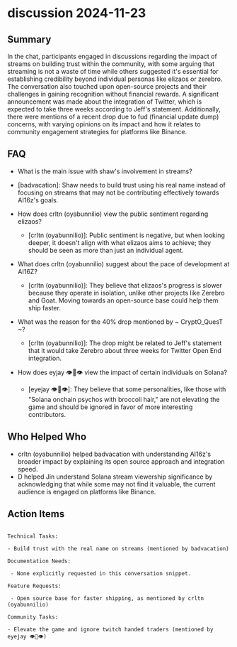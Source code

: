 # discussion 2024-11-23

## Summary

In the chat, participants engaged in discussions regarding the impact of streams on building trust within the community, with some arguing that streaming is not a waste of time while others suggested it's essential for establishing credibility beyond individual personas like elizaos or zerebro. The conversation also touched upon open-source projects and their challenges in gaining recognition without financial rewards. A significant announcement was made about the integration of Twitter, which is expected to take three weeks according to Jeff's statement. Additionally, there were mentions of a recent drop due to fud (financial update dump) concerns, with varying opinions on its impact and how it relates to community engagement strategies for platforms like Binance.

## FAQ

- What is the main issue with shaw's involvement in streams?
- [badvacation]: Shaw needs to build trust using his real name instead of focusing on streams that may not be contributing effectively towards AI16z's goals.

- How does crltn (oyabunnilio) view the public sentiment regarding elizaos?

    - [crltn (oyabunnilio)]: Public sentiment is negative, but when looking deeper, it doesn't align with what elizaos aims to achieve; they should be seen as more than just an individual agent.

- What does crltn (oyabunnilio) suggest about the pace of development at AI16Z?

    - [crltn (oyabunnilio)]: They believe that elizaos's progress is slower because they operate in isolation, unlike other projects like Zerebro and Goat. Moving towards an open-source base could help them ship faster.

- What was the reason for the 40% drop mentioned by ~ CryptO_QuesT ~?

    - [crltn (oyabunnilio)]: The drop might be related to Jeff's statement that it would take Zerebro about three weeks for Twitter Open End integration.

- How does eyjay 👁🦉👁 view the impact of certain individuals on Solana?
    - [eyejay 👁🦉👁]: They believe that some personalities, like those with "Solana onchain psychos with broccoli hair," are not elevating the game and should be ignored in favor of more interesting contributors.

## Who Helped Who

- crltn (oyabunnilio) helped badvacation with understanding AI16z's broader impact by explaining its open source approach and integration speed.
- D helped Jin understand Solana stream viewership significance by acknowledging that while some may not find it valuable, the current audience is engaged on platforms like Binance.

## Action Items

```

Technical Tasks:

- Build trust with the real name on streams (mentioned by badvacation)

Documentation Needs:

 - None explicitly requested in this conversation snippet.

Feature Requests:

 - Open source base for faster shipping, as mentioned by crltn (oyabunnilio)

Community Tasks:

- Elevate the game and ignore twitch handed traders (mentioned by eyejay 👁🦉👁)
```
